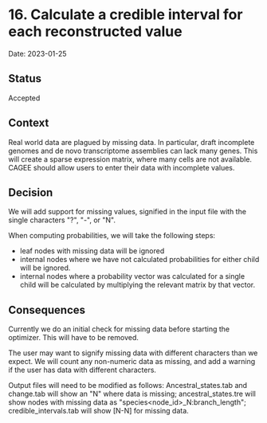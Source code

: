# 16. Calculate a credible interval for each reconstructed value

Date: 2023-01-25

## Status

Accepted

## Context

Real world data are plagued by missing data. In particular, draft incomplete 
genomes and de novo transcriptome assemblies can lack many genes. This will
create a sparse expression matrix, where many cells are not available. CAGEE
should allow users to enter their data with incomplete values.

## Decision

We will add support for missing values, signified in the input file with the 
single characters "?", "-", or "N".

When computing probabilities, we will take the following steps: 

* leaf nodes with missing data will be ignored
* internal nodes where we have not calculated probabilities for either child will be ignored.
* internal nodes where a probability vector was calculated for a single child will
be calculated by multiplying the relevant matrix by that vector.

## Consequences

Currently we do an initial check for missing data before starting the optimizer.
This will have to be removed.

The user may want to signify missing data with different characters than we
expect. We will count any non-numeric data as missing, and add a warning if
the user has data with different characters.

Output files will need to be modified as follows: Ancestral_states.tab and 
change.tab will show an "N" where data is missing; ancestral_states.tre will 
show nodes with missing data as "species<node_id>_N:branch_length"; 
credible_intervals.tab will show [N-N] for missing data.



